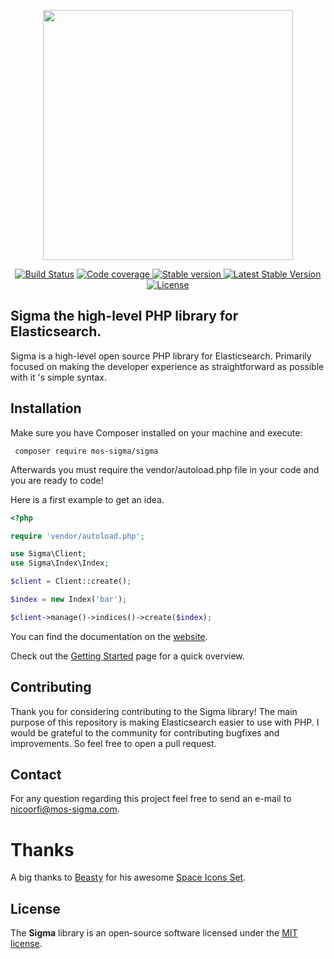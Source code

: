 <p align="center"><img src="https://res.cloudinary.com/markos-nikolaos-orfanos/image/upload/c_limit,h_100,q_auto:best,w_400/v1571029369/logo_yly5mv.png" width="400"></p>

<p align="center">
<a href="https://circleci.com/gh/mos-sigma/sigma"><img src="https://circleci.com/gh/mos-sigma/sigma.svg?style=svg&circle-token=ef57d3cd50af58d1f118f79805b5517a9d593fac" alt="Build Status"></a>

<a href="https://codecov.io/gh/mos-sigma/sigma">
  <img src="https://codecov.io/gh/mos-sigma/sigma/branch/master/graph/badge.svg" alt="Code coverage"/>
</a>


<a href="https://packagist.org/packages/mos-sigma/sigma">
  <img src="https://img.shields.io/github/v/release/mos-sigma/sigma?color=red&label=stable&logo=stable" alt="Stable version"/>
</a>


<a href="https://packagist.org/packages/mos-sigma/sigma">
  <img src="https://img.shields.io/packagist/dt/mos-sigma/sigma?color=green" alt="Latest Stable Version"/>
</a>

<a href="https://packagist.org/packages/mos-sigma/sigma">
  <img src="https://img.shields.io/badge/License-MIT-blue.svg" alt="License"/>
</a>
</p>

## Sigma the high-level PHP library for Elasticsearch. 
Sigma is a high-level open source  PHP library for Elasticsearch. Primarily focused on making the developer experience as straightforward as possible with it 's simple syntax.

## Installation

Make sure you have Composer installed on your machine and execute:

```
 composer require mos-sigma/sigma
```
Afterwards you must require the vendor/autoload.php file in your code and you are ready to code! 

Here is a first example to get an idea.
```php
<?php

require 'vendor/autoload.php';

use Sigma\Client;
use Sigma\Index\Index;

$client = Client::create();

$index = new Index('bar');

$client->manage()->indices()->create($index);
```

You can find the documentation on the [website](https://mossigma.com/docs).

Check out the [Getting Started](https://mossigma.com/docs/1.0/Getting-started) page for a quick overview.

## Contributing
 Thank you for considering contributing to the Sigma library! The main purpose of this repository is making Elasticsearch easier to use with PHP. I would be grateful to the community for contributing bugfixes and improvements. So feel free to open a pull request.

## Contact
 For any question regarding this project feel free to send an e-mail to nicoorfi@mos-sigma.com.

 # Thanks
 A big thanks to [Beasty](http://www.beasty.me) for his awesome [Space Icons Set](https://www.sketchappsources.com/free-source/1139-space-icons-sketch-freebie-resource.html).
 
## License
The **Sigma** library is an open-source software licensed under the [MIT license](https://choosealicense.com/licenses/mit).